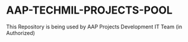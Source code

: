 # AAP-TECHMIL-PROJECTS-POOL
This Repository is being used by AAP Projects Development IT Team (in Authorized)
